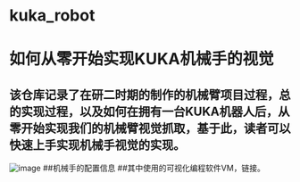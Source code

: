 # kuka_robot
# 如何从零开始实现KUKA机械手的视觉
## 该仓库记录了在研二时期的制作的机械臂项目过程，总的实现过程，以及如何在拥有一台KUKA机器人后，从零开始实现我们的机械臂视觉抓取，基于此，读者可以快速上手实现机械手视觉的实现。
![image](https://github.com/LiSh1Ln/kuka_robot/tree/main/ChinaToyShow.gif)
##机械手的配置信息
##其中使用的可视化编程软件VM，链接。
